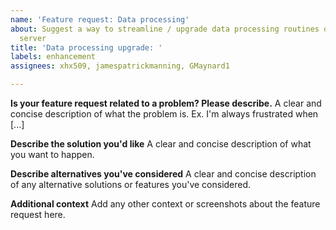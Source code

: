 ```yaml
---
name: 'Feature request: Data processing'
about: Suggest a way to streamline / upgrade data processing routines on the eMOLT
  server
title: 'Data processing upgrade: '
labels: enhancement
assignees: xhx509, jamespatrickmanning, GMaynard1

---
```


**Is your feature request related to a problem? Please describe.**
A clear and concise description of what the problem is. Ex. I'm always frustrated when [...]

**Describe the solution you'd like**
A clear and concise description of what you want to happen.

**Describe alternatives you've considered**
A clear and concise description of any alternative solutions or features you've considered.

**Additional context**
Add any other context or screenshots about the feature request here.
